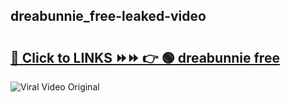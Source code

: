 
 ## dreabunnie_free-leaked-video 

# <h2><a href="https://clipsfans.com/dreabunnie_free&ref=git">🔗 Click to LINKS ⏩⏩ 👉 🟢 dreabunnie free </a></h2>

<a href="https://clipsfans.com/dreabunnie_free&ref=git" rel="nofollow" data-target="animated-image.originalLink"><img src="https://i.ibb.co.com/xMMVF88/686577567.gif" alt="Viral Video Original" style="max-width: 100%; display: inline-block;" data-target="animated-image.originalImage"></a>
